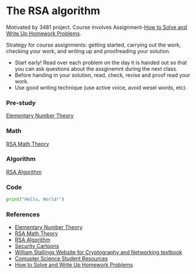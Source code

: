 # The RSA algorithm
Motivated by 3481 project. Course involves Assignment-[How to Solve and Write Up Homework Problems](http://www.box.net/shared/static/rs3mslti2r.pdf).

Strategy for course assignments: getting started, carrying out the work, checking your work, and writing up and proofreading your solution.
* Start early! Read over each problem on the day it is handed out so that you can ask questions about the assginemnt during the next class.
* Before handing in your solution, read, check, revise and proof read your work.
* Use good writing technique (use active voice, avoid wesel words, etc).

### Pre-study
[Elementary Number Theory](https://www.di-mgt.com.au/number_theory.html)

### Math
[RSA Math Theory](https://www.di-mgt.com.au/rsa_theory.html)

### Algorithm
[RSA Algorithm](https://www.di-mgt.com.au/rsa_alg.html)

### Code 
```python
print("Hello, World!")
```

### References
* [Elementary Number Theory](https://www.di-mgt.com.au/number_theory.html)
* [RSA Math Theory](https://www.di-mgt.com.au/rsa_theory.html)
* [RSA Algorithm](https://www.di-mgt.com.au/rsa_alg.html)
* [Security Cartoons](http://securitycartoon.com/)
* [William Stallings Website for Cryptography and Networking textbook](http://williamstallings.com/Cryptography/Crypto7e-Student/)
* [Comupter Science Student Resources](http://www.computersciencestudent.com/)
* [How to Solve and Write Up Homework Problems](http://www.box.net/shared/static/rs3mslti2r.pdf)
